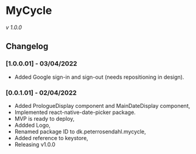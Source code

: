 # MyCycle
*v 1.0.0*

## Changelog

### [1.0.0.01] - 03/04/2022
- Added Google sign-in and sign-out (needs repositioning in design).

### [0.0.1.01] - 02/04/2022
- Added PrologueDisplay component and MainDateDisplay component,
- Implemented react-native-date-picker package.
- MVP is ready to deploy,
- Addded Logo,
- Renamed package ID to dk.peterrosendahl.mycycle,
- Added reference to keystore,
- Releasing v1.0.0